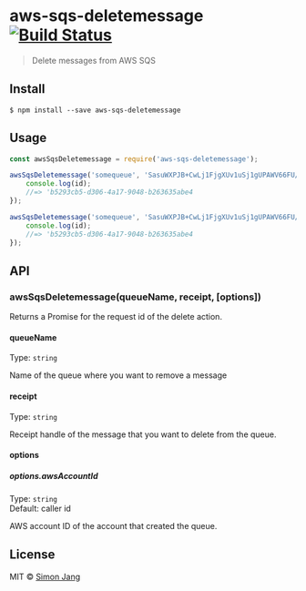 # aws-sqs-deletemessage [![Build Status](https://travis-ci.org/SimonJang/aws-sqs-deletemessage.svg?branch=master)](https://travis-ci.org/SimonJang/aws-sqs-deletemessage)

> Delete messages from AWS SQS


## Install

```
$ npm install --save aws-sqs-deletemessage
```


## Usage

```js
const awsSqsDeletemessage = require('aws-sqs-deletemessage');

awsSqsDeletemessage('somequeue', 'SasuWXPJB+CwLj1FjgXUv1uSj1gUPAWV66FU/').then(id => {
	console.log(id);
	//=> 'b5293cb5-d306-4a17-9048-b263635abe4
});

awsSqsDeletemessage('somequeue', 'SasuWXPJB+CwLj1FjgXUv1uSj1gUPAWV66FU/', {awsAccountId: '123456789012'}).then(id => {
	console.log(id);
	//=> 'b5293cb5-d306-4a17-9048-b263635abe4
});
```


## API

### awsSqsDeletemessage(queueName, receipt, [options])

Returns a Promise for the request id of the delete action.

#### queueName

Type: `string`

Name of the queue where you want to remove a message

#### receipt

Type: `string`

Receipt handle of the message that you want to delete from the queue.

#### options

##### options.awsAccountId

Type: `string`<br>
Default: caller id

AWS account ID of the account that created the queue.


## License

MIT © [Simon Jang](https://github.com/SimonJang)
